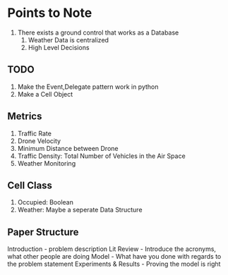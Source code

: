 # Points to Note

1. There exists a ground control that works as a Database
   1. Weather Data is centralized
   2. High Level Decisions

## TODO

1. Make the Event,Delegate pattern work in python
2. Make a Cell Object

## Metrics

1. Traffic Rate
2. Drone Velocity
3. Minimum Distance between Drone
4. Traffic Density: Total Number of Vehicles in the Air Space
5. Weather Monitoring

## Cell Class

1. Occupied: Boolean
2. Weather: Maybe a seperate Data Structure

## Paper Structure

Introduction - problem description
Lit Review - Introduce the acronyms, what other people are doing
Model - What have you done with regards to the problem statement
Experiments & Results - Proving the model is right

